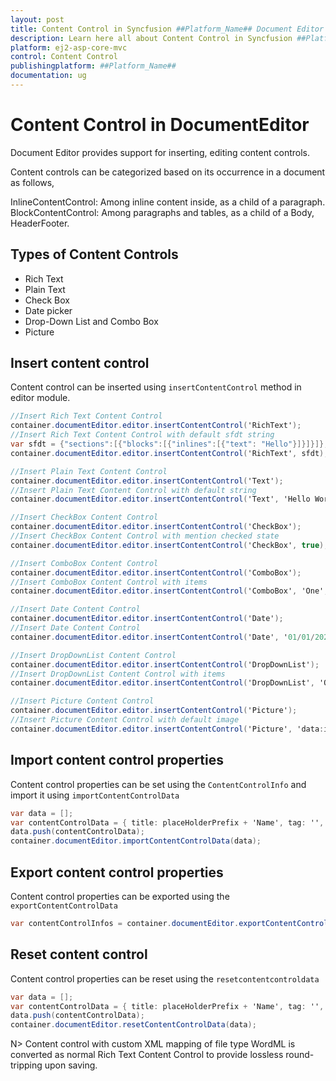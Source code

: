 ```yaml
---
layout: post
title: Content Control in Syncfusion ##Platform_Name## Document Editor Component 
description: Learn here all about Content Control in Syncfusion ##Platform_Name## Document Editor component of Syncfusion Essential JS 2 and more.
platform: ej2-asp-core-mvc
control: Content Control
publishingplatform: ##Platform_Name##
documentation: ug
---
```



# Content Control in DocumentEditor

Document Editor provides support for inserting, editing content controls.

Content controls can be categorized based on its occurrence in a document as follows,

InlineContentControl: Among inline content inside, as a child of a paragraph. BlockContentControl: Among paragraphs and tables, as a child of a Body, HeaderFooter.

## Types of Content Controls

* Rich Text
* Plain Text
* Check Box
* Date picker
* Drop-Down List and Combo Box
* Picture

## Insert content control

Content control can be inserted using `insertContentControl` method in editor module.

```c#
//Insert Rich Text Content Control
container.documentEditor.editor.insertContentControl('RichText');
//Insert Rich Text Content Control with default sfdt string
var sfdt = {"sections":[{"blocks":[{"inlines":[{"text": "Hello"}]}]}]};
container.documentEditor.editor.insertContentControl('RichText', sfdt);

//Insert Plain Text Content Control
container.documentEditor.editor.insertContentControl('Text');
//Insert Plain Text Content Control with default string
container.documentEditor.editor.insertContentControl('Text', 'Hello World');

//Insert CheckBox Content Control
container.documentEditor.editor.insertContentControl('CheckBox');
//Insert CheckBox Content Control with mention checked state
container.documentEditor.editor.insertContentControl('CheckBox', true);

//Insert ComboBox Content Control
container.documentEditor.editor.insertContentControl('ComboBox');
//Insert ComboBox Content Control with items
container.documentEditor.editor.insertContentControl('ComboBox', 'One', ['One', 'Two', 'Three']);

//Insert Date Content Control
container.documentEditor.editor.insertContentControl('Date');
//Insert Date Content Control
container.documentEditor.editor.insertContentControl('Date', '01/01/2024');

//Insert DropDownList Content Control
container.documentEditor.editor.insertContentControl('DropDownList');
//Insert DropDownList Content Control with items
container.documentEditor.editor.insertContentControl('DropDownList', 'One', ['One', 'Two', 'Three']);

//Insert Picture Content Control
container.documentEditor.editor.insertContentControl('Picture');
//Insert Picture Content Control with default image
container.documentEditor.editor.insertContentControl('Picture', 'data:image/png;base64,iVBORw0KGgoAAAANSUhEUgAAABYAAAAWCAYAAADEtGw7AAAAAXNSR0IArs4c6QAAAARnQU1BAACxjwv8YQUAAAAJcEhZcwAADsMAAA7DAcdvqGQAAADgSURBVEhLY3jx4sV/WuDBafCluXH/D6ydhlWObIMPLmn8/32KPBiD2OjyKAY7+zbDsX945/91azehiBWU9IPVgVwJMxSX4SgG65jXwrGVa+v/6TOXoojBDEZ2LQh/m676/+D+/XBzQJgsg0EY5GqQgSCDsYUz2QaDMCiosIUvCKMYDFKIjK9dvYrCB3kXJIaMkfUjY5JdDEpioCCAYZCFyGbAMFkGI0fcMDUYpAgZY4s8EEYWwxWBJLsYhJHFQIYjmwHDQ9xgkGEwDCp0QAYji8EMRhYjymBq4lGDofjFfwCV5AGEIf9DQQAAAABJRU5ErkJggg==');
```

## Import content control properties

Content control properties can be set using the `ContentControlInfo` and import it using `importContentControlData`

```c#
var data = [];
var contentControlData = { title: placeHolderPrefix + 'Name', tag: '', value: 'John', canDelete: false, canEdit: false, type: 'RichText' };
data.push(contentControlData);
container.documentEditor.importContentControlData(data);
```

## Export content control properties

Content control properties can be exported using the `exportContentControlData`

```c#
var contentControlInfos = container.documentEditor.exportContentControlData();
```

## Reset content control

Content control properties can be reset using the `resetcontentcontroldata`

```c#
var data = [];
var contentControlData = { title: placeHolderPrefix + 'Name', tag: '', value: 'John', canDelete: false, canEdit: false, type: 'RichText' };
data.push(contentControlData);
container.documentEditor.resetContentControlData(data);
```

N> Content control with custom XML mapping of file type WordML is converted as normal Rich Text Content Control to provide lossless round-tripping upon saving.
